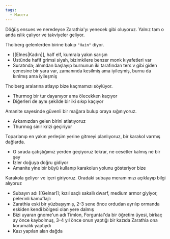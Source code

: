 ```yaml
---  
tags:  
  - Macera  
---  
```

Döğüş ensues ve neredeyse Zarathia'yı yenecek gibi oluyoruz. Yalnız tam o anda ıslık çalıyor ve takviyeler geliyor.  
  
Tholberg gelenlerden birine bakıp `"Hain"` diyor.  
- [[Elnes|Kadın]], half elf, kumrala yakın sarışın  
- Üstünde hafif grimsi siyah, bizimkilere benzer monk kıyafetleri var  
- Suratında; alnından başlayıp burnunun iki tarafından ters v gibi giden çenesine bir yara var, zamanında kesilmiş ama iyileşmiş, burnu da kırılmış ama iyileşmiş  
  
Tholberg aralarına atlayıp bize kaçmamızı söylüyor.  
- Thurmog bir tur dayanıyor ama ölecekken kaçıyor  
- Diğerleri de aynı şekilde bir iki sıkıp kaçıyor  
  
Amanite sayesinde güvenli bir mağara bulup oraya sığınıyoruz.  
- Arkamızdan gelen birini atlatıyoruz  
- Thurmog sinir krizi geçiriyor  
  
Toparlanıp en yakın yerleşim yerine gitmeyi planlıyoruz, bir karakol varmış dağlarda.  
- O sırada çatıştığımız yerden geçiyoruz tekrar, ne cesetler kalmış ne bir şey  
- İzler doğuya doğru gidiyor  
- Amanite yine bir büyü kullanıp karakolun yolunu gösteriyor bize  
  
Karakola geliyor ve içeri giriyoruz. Oradaki subaya meramımızı açıklayıp bilgi alıyoruz  
- Subayın adı [[Gelnar]]; kızıl saçlı sakallı dwarf, medium armor giyiyor, pelerinli kamuflajlı  
- Zarathia eski bir yüzbaşıymış, 2-3 sene önce ordudan ayrılıp ormanda eskiden kendi bölgesi olan yere dalmış  
- Bizi uyaran gnome'un adı Timlon, Forguntal'da bir öğretim üyesi, birkaç ay önce kaybolmuş, 3-4 yıl önce onun yaptığı bir kazıda Zarathia ona korumalık yaptıydı  
- Kazı yapılan alan dağda
